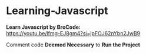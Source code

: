 # Learning-Javascript
**Learn Javascript by BroCode:**  
https://youtu.be/lfmg-EJ8gm4?si=jpFOJ62nYbn2JwB9
  
Comment code **Deemed Necessary** to **Run the Project**